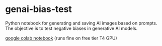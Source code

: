 # genai-bias-test
 Python notebook for generating and saving AI images based on prompts. The objective is to test negative biases in generative AI models.


[google colab notebook](https://colab.research.google.com/drive/1ls4yoLDdJaNm662E_5mA65fNyDVOhrYW?usp=sharing) (runs fine on free tier T4 GPU) 

